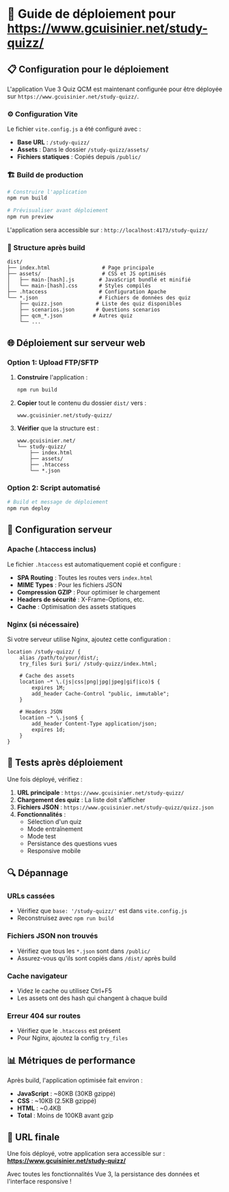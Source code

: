 # 🚀 Guide de déploiement pour https://www.gcuisinier.net/study-quizz/

## 📋 Configuration pour le déploiement

L'application Vue 3 Quiz QCM est maintenant configurée pour être déployée sur `https://www.gcuisinier.net/study-quizz/`.

### ⚙️ Configuration Vite

Le fichier `vite.config.js` a été configuré avec :
- **Base URL** : `/study-quizz/` 
- **Assets** : Dans le dossier `/study-quizz/assets/`
- **Fichiers statiques** : Copiés depuis `/public/`

### 🏗️ Build de production

```bash
# Construire l'application
npm run build

# Prévisualiser avant déploiement
npm run preview
```

L'application sera accessible sur : `http://localhost:4173/study-quizz/`

### 📁 Structure après build

```
dist/
├── index.html                 # Page principale
├── assets/                    # CSS et JS optimisés
│   ├── main-[hash].js        # JavaScript bundlé et minifié
│   └── main-[hash].css       # Styles compilés
├── .htaccess                 # Configuration Apache
└── *.json                    # Fichiers de données des quiz
    ├── quizz.json           # Liste des quiz disponibles
    ├── scenarios.json       # Questions scenarios
    ├── qcm_*.json          # Autres quiz
    └── ...
```

## 🌐 Déploiement sur serveur web

### Option 1: Upload FTP/SFTP

1. **Construire** l'application :
   ```bash
   npm run build
   ```

2. **Copier** tout le contenu du dossier `dist/` vers :
   ```
   www.gcuisinier.net/study-quizz/
   ```

3. **Vérifier** que la structure est :
   ```
   www.gcuisinier.net/
   └── study-quizz/
       ├── index.html
       ├── assets/
       ├── .htaccess
       └── *.json
   ```

### Option 2: Script automatisé

```bash
# Build et message de déploiement
npm run deploy
```

## 🔧 Configuration serveur

### Apache (.htaccess inclus)

Le fichier `.htaccess` est automatiquement copié et configure :
- **SPA Routing** : Toutes les routes vers `index.html`
- **MIME Types** : Pour les fichiers JSON
- **Compression GZIP** : Pour optimiser le chargement
- **Headers de sécurité** : X-Frame-Options, etc.
- **Cache** : Optimisation des assets statiques

### Nginx (si nécessaire)

Si votre serveur utilise Nginx, ajoutez cette configuration :

```nginx
location /study-quizz/ {
    alias /path/to/your/dist/;
    try_files $uri $uri/ /study-quizz/index.html;
    
    # Cache des assets
    location ~* \.(js|css|png|jpg|jpeg|gif|ico)$ {
        expires 1M;
        add_header Cache-Control "public, immutable";
    }
    
    # Headers JSON
    location ~* \.json$ {
        add_header Content-Type application/json;
        expires 1d;
    }
}
```

## 🧪 Tests après déploiement

Une fois déployé, vérifiez :

1. **URL principale** : `https://www.gcuisinier.net/study-quizz/`
2. **Chargement des quiz** : La liste doit s'afficher
3. **Fichiers JSON** : `https://www.gcuisinier.net/study-quizz/quizz.json`
4. **Fonctionnalités** :
   - Sélection d'un quiz
   - Mode entraînement
   - Mode test
   - Persistance des questions vues
   - Responsive mobile

## 🔍 Dépannage

### URLs cassées
- Vérifiez que `base: '/study-quizz/'` est dans `vite.config.js`
- Reconstruisez avec `npm run build`

### Fichiers JSON non trouvés
- Vérifiez que tous les `*.json` sont dans `/public/`
- Assurez-vous qu'ils sont copiés dans `/dist/` après build

### Cache navigateur
- Videz le cache ou utilisez Ctrl+F5
- Les assets ont des hash qui changent à chaque build

### Erreur 404 sur routes
- Vérifiez que le `.htaccess` est présent
- Pour Nginx, ajoutez la config `try_files`

## 📊 Métriques de performance

Après build, l'application optimisée fait environ :
- **JavaScript** : ~80KB (30KB gzippé)
- **CSS** : ~10KB (2.5KB gzippé) 
- **HTML** : ~0.4KB
- **Total** : Moins de 100KB avant gzip

## 🚀 URL finale

Une fois déployé, votre application sera accessible sur :
**https://www.gcuisinier.net/study-quizz/**

Avec toutes les fonctionnalités Vue 3, la persistance des données et l'interface responsive !